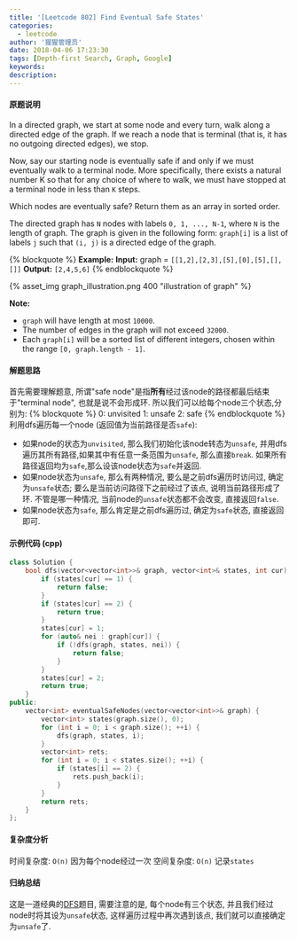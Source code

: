 ```yaml
---
title: '[Leetcode 802] Find Eventual Safe States'
categories:
  - leetcode
author: '猩猩管理员'
date: 2018-04-06 17:23:30
tags: [Depth-first Search, Graph, Google]
keywords:
description:
---
```

#### 原题说明
In a directed graph, we start at some node and every turn, walk along a directed edge of the graph.  If we reach a node that is terminal (that is, it has no outgoing directed edges), we stop.

Now, say our starting node is eventually safe if and only if we must eventually walk to a terminal node.  More specifically, there exists a natural number K so that for any choice of where to walk, we must have stopped at a terminal node in less than `K` steps.

Which nodes are eventually safe?  Return them as an array in sorted order.

The directed graph has `N` nodes with labels `0, 1, ..., N-1`, where `N` is the length of graph.  The graph is given in the following form: `graph[i]` is a list of labels `j` such that `(i, j)` is a directed edge of the graph.

{% blockquote %}
**Example:**
**Input:** graph = `[[1,2],[2,3],[5],[0],[5],[],[]]`
**Output:** `[2,4,5,6]`
{% endblockquote %}

{% asset_img graph_illustration.png 400 "illustration of graph" %}

**Note:**
- `graph` will have length at most `10000`.
- The number of edges in the graph will not exceed `32000`.
- Each `graph[i]` will be a sorted list of different integers, chosen within the range `[0, graph.length - 1]`.

#### 解题思路
首先需要理解题意, 所谓"safe node"是指**所有**经过该node的路径都最后结束于"terminal node", 也就是说不会形成环. 
所以我们可以给每个node三个状态,分别为:
{% blockquote %}
0: unvisited
1: unsafe
2: safe
{% endblockquote %}利用dfs遍历每一个node (返回值为当前路径是否`safe`):
- 如果node的状态为`unvisited`, 那么我们初始化该node转态为`unsafe`, 并用dfs遍历其所有路径,如果其中有任意一条范围为`unsafe`, 那么直接`break`. 如果所有路径返回均为`safe`,那么设该node状态为`safe`并返回.
- 如果node状态为`unsafe`, 那么有两种情况, 要么是之前dfs遍历时访问过, 确定为`unsafe`状态; 要么是当前访问路径下之前经过了该点, 说明当前路径形成了环. 不管是哪一种情况, 当前node的`unsafe`状态都不会改变, 直接返回`false`.
- 如果node状态为`safe`, 那么肯定是之前dfs遍历过, 确定为`safe`状态, 直接返回即可.

#### 示例代码 (cpp)
```cpp
class Solution {
    bool dfs(vector<vector<int>>& graph, vector<int>& states, int cur) {
        if (states[cur] == 1) {
            return false;
        }
        if (states[cur] == 2) {
            return true;
        }
        states[cur] = 1;
        for (auto& nei : graph[cur]) {
            if (!dfs(graph, states, nei)) {
                return false;
            }
        }
        states[cur] = 2;
        return true;
    }
public:
    vector<int> eventualSafeNodes(vector<vector<int>>& graph) {
        vector<int> states(graph.size(), 0);
        for (int i = 0; i < graph.size(); ++i) {
            dfs(graph, states, i);
        }
        vector<int> rets;
        for (int i = 0; i < states.size(); ++i) {
            if (states[i] == 2) {
                rets.push_back(i);
            }
        }
        return rets;
    }
};
```

#### 复杂度分析
时间复杂度: `O(n)` 因为每个node经过一次
空间复杂度: `O(n)` 记录`states`

#### 归纳总结
这是一道经典的[DFS](/tags/Depth-first-Search/)题目, 需要注意的是, 每个node有三个状态, 并且我们经过node时将其设为`unsafe`状态, 这样遍历过程中再次遇到该点, 我们就可以直接确定为`unsafe`了.
